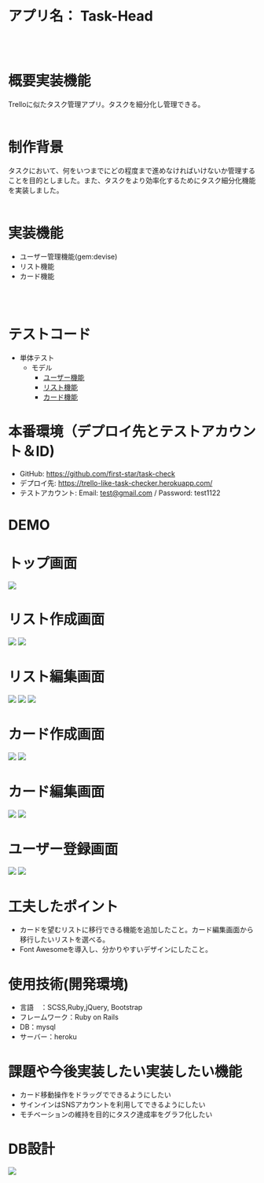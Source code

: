 #  アプリ名： Task-Head
<br>
<br>

# 概要実装機能
Trelloに似たタスク管理アプリ。タスクを細分化し管理できる。
<br>
<br>


# 制作背景 
タスクにおいて、何をいつまでにどの程度まで進めなければいけないか管理することを目的としました。また、タスクをより効率化するためにタスク細分化機能を実装しました。
<br>
<br>


# 実装機能 
* ユーザー管理機能(gem:devise)
* リスト機能
* カード機能
<br>
<br>

# テストコード
  * 単体テスト  
    * モデル  
      * [ユーザー機能](https://github.com/first-star/task-check/blob/master/spec/models/user_spec.rb)
      * [リスト機能](https://github.com/first-star/task-check/blob/master/spec/models/list_spec.rb)
      * [カード機能](https://github.com/first-star/task-check/blob/master/spec/models/user_spec.rb)

# 本番環境（デプロイ先とテストアカウント＆ID) 
* GitHub: https://github.com/first-star/task-check
* デプロイ先: https://trello-like-task-checker.herokuapp.com/
* テストアカウント: Email: test@gmail.com / Password: test1122

# DEMO 
# トップ画面 
![](https://i.gyazo.com/48330290817e153fa193c18342b16e6e.png)

# リスト作成画面 
![](https://i.gyazo.com/4391f77405d57967a22c5608079a8abc.png)
![](https://i.gyazo.com/6ff9e3d3717df7471d4a8df504d037cc.png)

# リスト編集画面 
![](https://i.gyazo.com/22a300afd4cbca54adb563f9f61e1b16.png)
![](https://i.gyazo.com/756ce158865871daa27ace040e3aff8a.png)
![](https://i.gyazo.com/e64e398797ec9274f432decad6e80649.png)

# カード作成画面 
![](https://i.gyazo.com/ec59fdc8675b25ee5fbde4eb3cbf5cbd.png)
![](https://i.gyazo.com/199d73c601d0f394142192cb8069f06a.png)

# カード編集画面 
![](https://i.gyazo.com/2fd15d6a4c2dd02f49728438702a03e7.png)
![](https://i.gyazo.com/c1e7a32f5def70404d113d22b3fef06f.png)

# ユーザー登録画面 
![](https://i.gyazo.com/433d54c6c9a4b7c7d5fecf3a6a921cb1.png)
![](https://i.gyazo.com/271f9fa07010b01e9771c27aa7d80b37.png)


# 工夫したポイント 
* カードを望むリストに移行できる機能を追加したこと。カード編集画面から移行したいリストを選べる。
* Font Awesomeを導入し、分かりやすいデザインにしたこと。

# 使用技術(開発環境) 
* 言語　：SCSS,Ruby,jQuery, Bootstrap
* フレームワーク：Ruby on Rails
* DB：mysql
* サーバー：heroku

# 課題や今後実装したい実装したい機能 
* カード移動操作をドラッグでできるようにしたい
* サインインはSNSアカウントを利用してできるようにしたい
* モチベーションの維持を目的にタスク達成率をグラフ化したい


# DB設計 
![](https://i.gyazo.com/102c23482e58bd7c15ea5067bb9026d9.png)


